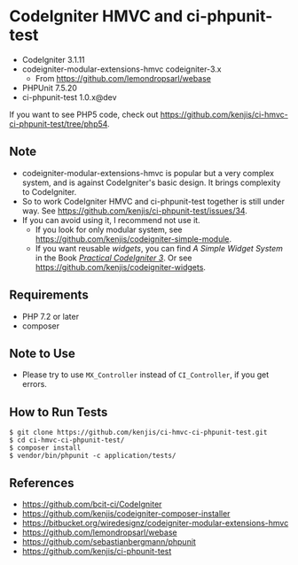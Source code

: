 # CodeIgniter HMVC and ci-phpunit-test

* CodeIgniter 3.1.11
* codeigniter-modular-extensions-hmvc codeigniter-3.x
  * From <https://github.com/lemondropsarl/webase>
* PHPUnit 7.5.20
* ci-phpunit-test 1.0.x@dev

If you want to see PHP5 code, check out <https://github.com/kenjis/ci-hmvc-ci-phpunit-test/tree/php54>.

## Note

* codeigniter-modular-extensions-hmvc is popular but a very complex system, and is against CodeIgniter's basic design. It brings complexity to CodeIgniter.
* So to work CodeIgniter HMVC and ci-phpunit-test together is still under way. See <https://github.com/kenjis/ci-phpunit-test/issues/34>.
* If you can avoid using it, I recommend not use it.
  * If you look for only modular system, see <https://github.com/kenjis/codeigniter-simple-module>.
  * If you want reusable *widgets*, you can find *A Simple Widget System* in the Book *[Practical CodeIgniter 3](https://leanpub.com/practicalcodeigniter3)*. Or see <https://github.com/kenjis/codeigniter-widgets>.

## Requirements

* PHP 7.2 or later
* composer

## Note to Use

* Please try to use `MX_Controller` instead of `CI_Controller`, if you get errors.

## How to Run Tests

~~~
$ git clone https://github.com/kenjis/ci-hmvc-ci-phpunit-test.git
$ cd ci-hmvc-ci-phpunit-test/
$ composer install
$ vendor/bin/phpunit -c application/tests/
~~~

## References

* https://github.com/bcit-ci/CodeIgniter
* https://github.com/kenjis/codeigniter-composer-installer
* https://bitbucket.org/wiredesignz/codeigniter-modular-extensions-hmvc
* https://github.com/lemondropsarl/webase  
* https://github.com/sebastianbergmann/phpunit
* https://github.com/kenjis/ci-phpunit-test
